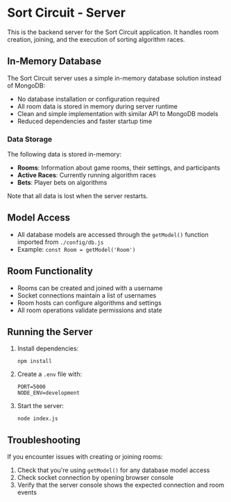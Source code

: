 # Sort Circuit - Server

This is the backend server for the Sort Circuit application. It handles room creation, joining, and the execution of sorting algorithm races.

## In-Memory Database

The Sort Circuit server uses a simple in-memory database solution instead of MongoDB:

- No database installation or configuration required
- All room data is stored in memory during server runtime
- Clean and simple implementation with similar API to MongoDB models
- Reduced dependencies and faster startup time

### Data Storage

The following data is stored in-memory:

- **Rooms**: Information about game rooms, their settings, and participants
- **Active Races**: Currently running algorithm races
- **Bets**: Player bets on algorithms

Note that all data is lost when the server restarts.

## Model Access

- All database models are accessed through the `getModel()` function imported from `./config/db.js`
- Example: `const Room = getModel('Room')`

## Room Functionality

- Rooms can be created and joined with a username
- Socket connections maintain a list of usernames
- Room hosts can configure algorithms and settings
- All room operations validate permissions and state

## Running the Server

1. Install dependencies:
   ```
   npm install
   ```

2. Create a `.env` file with:
   ```
   PORT=5000
   NODE_ENV=development
   ```

3. Start the server:
   ```
   node index.js
   ```

## Troubleshooting

If you encounter issues with creating or joining rooms:
1. Check that you're using `getModel()` for any database model access
2. Check socket connection by opening browser console
3. Verify that the server console shows the expected connection and room events 